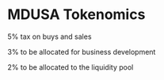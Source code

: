 # MDUSA Tokenomics

5% tax on buys and sales

3% to be allocated for business development

2% to be allocated to the liquidity pool

